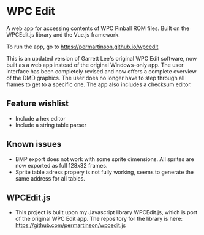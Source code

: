 # WPC Edit
A web app for accessing contents of WPC Pinball ROM files. Built on the WPCEdit.js library and the Vue.js framework.

To run the app, go to https://permartinson.github.io/wpcedit

This is an updated version of Garrett Lee's original WPC Edit software, now built as a web app instead of the original Windows-only app. The user interface has been completely revised and now offers a complete overview of the DMD graphics. The user does no longer have to step through all frames to get to a specific one. The app also includes a checksum editor.

## Feature wishlist

- Include a hex editor
- Include a string table parser

## Known issues

- BMP export does not work with some sprite dimensions. All sprites are now exported as full 128x32 frames.
- Sprite table adress propery is not fully working, seems to generate the same address for all tables.

## WPCEdit.js

- This project is built upon my Javascript library WPCEdit.js, which is port of the original WPC Edit app. The repository for the library is here: https://github.com/permartinson/wpcedit.js